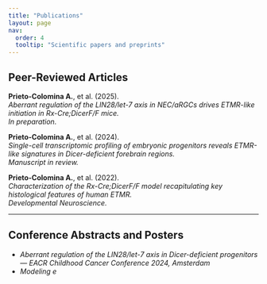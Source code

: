 ```yaml
---
title: "Publications"
layout: page
nav:
  order: 4
  tooltip: "Scientific papers and preprints"
---
```


## Peer-Reviewed Articles

**Prieto-Colomina A.**, et al. (2025).  
*Aberrant regulation of the LIN28/let-7 axis in NEC/aRGCs drives ETMR-like initiation in Rx-Cre;DicerF/F mice.*  
*In preparation.*

**Prieto-Colomina A.**, et al. (2024).  
*Single-cell transcriptomic profiling of embryonic progenitors reveals ETMR-like signatures in Dicer-deficient forebrain regions.*  
*Manuscript in review.*

**Prieto-Colomina A.**, et al. (2022).  
*Characterization of the Rx-Cre;DicerF/F model recapitulating key histological features of human ETMR.*  
*Developmental Neuroscience.*

---

## Conference Abstracts and Posters

- *Aberrant regulation of the LIN28/let-7 axis in Dicer-deficient progenitors* — *EACR Childhood Cancer Conference 2024, Amsterdam*  
- *Modeling e*
